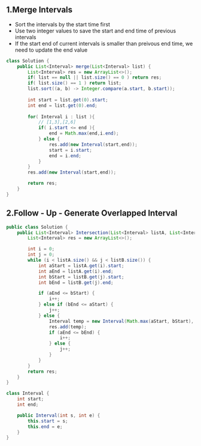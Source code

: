 ## 1.Merge Intervals
* Sort the intervals by the start time first
* Use two integer values to save the start and end time of previous intervals
* If the start end of current intervals is smaller than preivous end time, we need to update the end value


```java
class Solution {
    public List<Interval> merge(List<Interval> list) {
        List<Interval> res = new ArrayList<>();
        if( list == null || list.size() == 0 ) return res;
        if( list.size() == 1 ) return list;
        list.sort((a, b) -> Integer.compare(a.start, b.start));
        
        int start = list.get(0).start;
        int end = list.get(0).end;
        
        for( Interval i : list ){
            // [1,3],[2,6]
            if( i.start <= end ){
                end = Math.max(end,i.end);
            } else {
                res.add(new Interval(start,end));
                start = i.start;
                end = i.end;
            }
        }
        res.add(new Interval(start,end));

        return res; 
    }
}
```

## 2.Follow - Up - Generate Overlapped Interval

```java
public class Solution {
    public List<Interval> Intersection(List<Interval> listA, List<Interval> listB) {
        List<Interval> res = new ArrayList<>();

        int i = 0;
        int j = 0;
        while (i < listA.size() && j < listB.size()) {
            int aStart = listA.get(i).start;
            int aEnd = listA.get(i).end;
            int bStart = listB.get(j).start;
            int bEnd = listB.get(j).end;

            if (aEnd <= bStart) {
                i++;
            } else if (bEnd <= aStart) {
                j++;
            } else {
                Interval temp = new Interval(Math.max(aStart, bStart), Math.min(aEnd, bEnd));
                res.add(temp);
                if (aEnd <= bEnd) {
                    i++;
                } else {
                    j++;
                }
            }
        }
        return res;
    }
}

class Interval {
    int start;
    int end;

    public Interval(int s, int e) {
        this.start = s;
        this.end = e;
    }
}
```